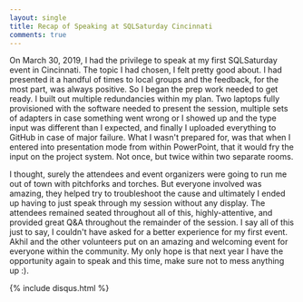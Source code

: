 ```yaml
---
layout: single
title: Recap of Speaking at SQLSaturday Cincinnati
comments: true
---
```


On March 30, 2019, I had the privilege to speak at my first SQLSaturday event in Cincinnati.  The topic I had chosen, I felt pretty good about.  I had presented it a handful of times to local groups and the feedback, for the most part, was always positive.  So I began the prep work needed to get ready.  I built out multiple redundancies within my plan.  Two laptops fully provisioned with the software needed to present the session,  multiple sets of adapters in case something went wrong or I showed up and the type input was different than I expected, and finally I uploaded everything to GitHub in case of major failure.  What I wasn't prepared for, was that when I entered into presentation mode from within PowerPoint, that it would fry the input on the project system.  Not once, but twice within two separate rooms.  

I thought, surely the attendees and event organizers were going to run me out of town with pitchforks and torches.  But everyone involved was amazing, they helped try to troubleshoot the cause and ultimately I ended up having to just speak through my session without any display.  The attendees remained seated throughout all of this, highly-attentive, and provided great Q&A throughout the remainder of the session.  I say all of this just to say, I couldn't have asked for a better experience for my first event.  Akhil and the other volunteers put on an amazing and welcoming event for everyone within the community.  My only hope is that next year I have the opportunity again to speak and this time, make sure not to mess anything up :).

{% include disqus.html %}